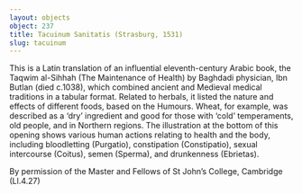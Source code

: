 ```yaml
---
layout: objects
object: 237
title: Tacuinum Sanitatis (Strasburg, 1531)
slug: tacuinum
---
```

This is a Latin translation of an influential eleventh-century Arabic book, the Taqwim al-Sihhah (The Maintenance of Health) by Baghdadi physician, Ibn Butlan (died c.1038),  which combined ancient and Medieval medical traditions in a tabular format. Related to herbals, it listed the nature and effects of different foods, based on the Humours.  Wheat, for example, was described as a ‘dry’ ingredient and good for those with ‘cold’ temperaments, old people, and in Northern regions. The illustration at the bottom of this opening shows various human actions relating to health and the body, including bloodletting (Purgatio), constipation (Constipatio), sexual intercourse (Coitus), semen (Sperma), and drunkenness (Ebrietas).  

By permission of the Master and Fellows of St John’s College, Cambridge (Ll.4.27)
